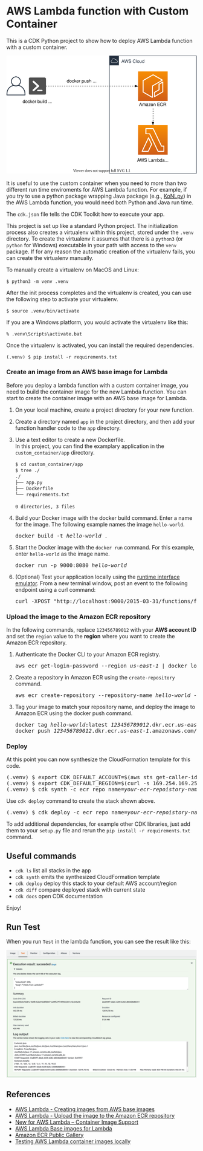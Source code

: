 
# AWS Lambda function with Custom Container

This is a CDK Python project to show how to deploy AWS Lambda function with a custom container.

![aws-lambda-custom-container](./aws-lambda-custom-container.svg)

It is useful to use the custom container when you need to more than two different run time enviroments for AWS Lambda function. For example, if you try to use a python package wrapping Java package (e.g., [KoNLpy](https://konlpy.org/ko/latest/)) in the AWS Lambda function, you would need both Python and Java run time.

The `cdk.json` file tells the CDK Toolkit how to execute your app.

This project is set up like a standard Python project.  The initialization
process also creates a virtualenv within this project, stored under the `.venv`
directory.  To create the virtualenv it assumes that there is a `python3`
(or `python` for Windows) executable in your path with access to the `venv`
package. If for any reason the automatic creation of the virtualenv fails,
you can create the virtualenv manually.

To manually create a virtualenv on MacOS and Linux:

```
$ python3 -m venv .venv
```

After the init process completes and the virtualenv is created, you can use the following
step to activate your virtualenv.

```
$ source .venv/bin/activate
```

If you are a Windows platform, you would activate the virtualenv like this:

```
% .venv\Scripts\activate.bat
```

Once the virtualenv is activated, you can install the required dependencies.

```
(.venv) $ pip install -r requirements.txt
```

### Create an image from an AWS base image for Lambda

Before you deploy a lambda function with a custom container image, you need to build the container image for the new Lambda function. You can start to create the container image with an AWS base image for Lambda.

1. On your local machine, create a project directory for your new function.

2. Create a directory named `app` in the project directory, and then add your function handler code to the `app` directory.

3. Use a text editor to create a new Dockerfile.<br/>
In this project, you can find the examplary application in the `custom_container/app` directory.
   ```
   $ cd custom_container/app
   $ tree ./
   ./
   ├── app.py
   ├── Dockerfile
   └── requirements.txt

   0 directories, 3 files
   ```

4. Build your Docker image with the docker build command. Enter a name for the image. The following example names the image `hello-world`.
   <pre>
   docker build -t <i>hello-world</i> .
   </pre>

5. Start the Docker image with the `docker run` command. For this example, enter `hello-world` as the image name.
   <pre>
   docker run -p 9000:8080 <i>hello-world</i>
   </pre>

6. (Optional) Test your application locally using the [runtime interface emulator](https://docs.aws.amazon.com/lambda/latest/dg/images-test.html). From a new terminal window, post an event to the following endpoint using a curl command:
   <pre>
   curl -XPOST "http://localhost:9000/2015-03-31/functions/function/invocations" -d '{}'
   </pre>

### Upload the image to the Amazon ECR repository

In the following commands, replace `123456789012` with your **AWS account ID** and set the `region` value to the **region** where you want to create the Amazon ECR repository.

1. Authenticate the Docker CLI to your Amazon ECR registry.
   <pre>
   aws ecr get-login-password --region <i>us-east-1</i> | docker login --username AWS --password-stdin <i>123456789012</i>.dkr.ecr.<i>us-east-1</i>.amazonaws.com
   </pre>
2. Create a repository in Amazon ECR using the `create-repository` command.
   <pre>
   aws ecr create-repository --repository-name <i>hello-world</i> --image-scanning-configuration scanOnPush=true --image-tag-mutability MUTABLE
   </pre>
3. Tag your image to match your repository name, and deploy the image to Amazon ECR using the docker push command.
   <pre>
   docker tag <i>hello-world</i>:latest <i>123456789012</i>.dkr.ecr.<i>us-east-1</i>.amazonaws.com/<i>hello-world</i>:latest
   docker push <i>123456789012</i>.dkr.ecr.<i>us-east-1</i>.amazonaws.com/<i>hello-world</i>:latest        
   </pre>

### Deploy

At this point you can now synthesize the CloudFormation template for this code.

<pre>
(.venv) $ export CDK_DEFAULT_ACCOUNT=$(aws sts get-caller-identity --query Account --output text)
(.venv) $ export CDK_DEFAULT_REGION=$(curl -s 169.254.169.254/latest/dynamic/instance-identity/document | jq -r .region)
(.venv) $ cdk synth -c ecr_repo_name=<i>your-ecr-repoistory-name</i>
</pre>

Use `cdk deploy` command to create the stack shown above.

<pre>
(.venv) $ cdk deploy -c ecr_repo_name=<i>your-ecr-repoistory-name</i>
</pre>

To add additional dependencies, for example other CDK libraries, just add
them to your `setup.py` file and rerun the `pip install -r requirements.txt`
command.

## Useful commands

 * `cdk ls`          list all stacks in the app
 * `cdk synth`       emits the synthesized CloudFormation template
 * `cdk deploy`      deploy this stack to your default AWS account/region
 * `cdk diff`        compare deployed stack with current state
 * `cdk docs`        open CDK documentation

Enjoy!

## Run Test

When you run `Test` in the lambda function, you can see the result like this:

![aws-lambda-custom-container-test-run-result](./aws-lambda-custom-container-test-run-result.png)

## References

 * [AWS Lambda - Creating images from AWS base images](https://docs.aws.amazon.com/lambda/latest/dg/images-create.html#images-create-from-base)
 * [AWS Lambda - Upload the image to the Amazon ECR repository](https://docs.aws.amazon.com/lambda/latest/dg/images-create.html#images-upload)
 * [New for AWS Lambda – Container Image Support](https://aws.amazon.com/ko/blogs/aws/new-for-aws-lambda-container-image-support/)
 * [AWS Lambda Base images for Lambda](https://docs.aws.amazon.com/lambda/latest/dg/runtimes-images.html)
 * [Amazon ECR Public Gallery](https://gallery.ecr.aws/lambda/provided)
 * [Testing AWS Lambda container images locally](https://docs.aws.amazon.com/lambda/latest/dg/images-test.html)


